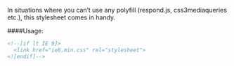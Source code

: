 In situations where you can’t use any polyfill (respond.js, css3mediaqueries etc.), this stylesheet comes in handy.

####Usage:

```html
<!--[if lt IE 9]>
  <link href="ie8.min.css" rel="stylesheet">
<![endif]-->
```
